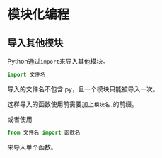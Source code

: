 # 模块化编程

## 导入其他模块

Python通过`import`来导入其他模块。

```python
import 文件名
```

导入的文件名不包含.py，且一个模块只能被导入一次。

这样导入的函数使用前需要加上`模块名.`的前缀。

或者使用

```python
from 文件名 import 函数名
```

来导入单个函数。


